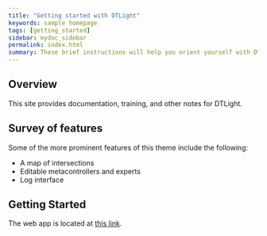 ```yaml
---
title: "Getting started with DTLight"
keywords: sample homepage
tags: [getting_started]
sidebar: mydoc_sidebar
permalink: index.html
summary: These brief instructions will help you orient yourself with DTLight's traffic management workflow.
---
```


## Overview

This site provides documentation, training, and other notes for DTLight. 

## Survey of features

Some of the more prominent features of this theme include the following:

* A map of intersections
* Editable metacontrollers and experts
* Log interface

## Getting Started

The web app is located at [this link](https://dtlight.herokuapp.com/).

